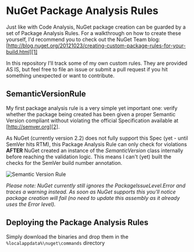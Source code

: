 NuGet Package Analysis Rules
============================

Just like with Code Analysis, NuGet package creation can be guarded by a set of Package Analysis Rules.
For a walkthrough on how to create these yourself, I'd recommend you to check out the NuGet Team blog: [http://blog.nuget.org/20121023/creating-custom-package-rules-for-your-build.html][1]

In this repository I'll track some of my own custom rules. They are provided AS IS, but feel free to file an issue or submit a pull request if you hit something unexpected or want to contribute.

SemanticVersionRule
-------------------

My first package analysis rule is a very simple yet important one: verify whether the package being created has been given a proper Semantic Version compliant without violating the official Specification available at [http://semver.org][2].

As NuGet (currently version 2.2) does not fully support this Spec (yet - until SemVer hits RTM), this Package Analysis Rule can only check for violations **AFTER** NuGet created an instance of the *SemanticVersion* class internally before reaching the validation logic. This means I can't (yet) built the checks for the SemVer build number annotation.

![Semantic Version Rule](http://github.com/xavierdecoster/NuGet.PackageAnalysis.SemVer/blob/master/Images/SemanticVersionRule.png)

*Please note: NuGet currently still ignores the PackageIssueLevel.Error and traces a warning instead. As soon as NuGet supports this you'll notice package creation will fail (no need to update this assembly as it already uses the Error level).*

Deploying the Package Analysis Rules
------------------------------------
Simply download the binaries and drop them in the `%localappdata%\nuget\commands` directory

[1]:http://blog.nuget.org/20121023/creating-custom-package-rules-for-your-build.html
[2]:http://semver.org